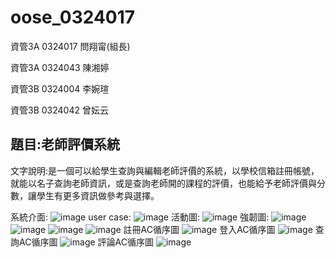 # oose_0324017

資管3A 0324017 問翔甯(組長)

資管3A 0324043 陳湘婷

資管3B 0324004 李婉瑄

資管3B 0324042 曾妘云

題目:老師評價系統
---------


文字說明:是一個可以給學生查詢與編輯老師評價的系統，以學校信箱註冊帳號，就能以名子查詢老師資訊，或是查詢老師開的課程的評價，也能給予老師評價與分數，讓學生有更多資訊做參考與選擇。


 系統介面:
![image](https://github.com/ask0324017/oose_0324017_/blob/master/%E7%B3%BB%E7%B5%B1%E4%BB%8B%E9%9D%A2.jpg?raw=true)
user case:
![image](https://raw.githubusercontent.com/ask0324017/oose_0324017_/master/user%20case.PNG)
活動圖:
![image](https://raw.githubusercontent.com/ask0324017/oose_0324017_/master/%E6%B4%BB%E5%8B%95%E5%9C%96.PNG)
強韌圖:
![image](https://raw.githubusercontent.com/ask0324017/oose_0324017_/master/%E5%BC%B7%E9%9F%8C%E5%9C%961.png)
![image](https://raw.githubusercontent.com/ask0324017/oose_0324017_/master/%E5%BC%B7%E9%9F%8C%E5%9C%962.png)
![image](https://raw.githubusercontent.com/ask0324017/oose_0324017_/master/%E5%BC%B7%E9%9F%8C%E5%9C%963.png)
![image](https://raw.githubusercontent.com/ask0324017/oose_0324017_/master/%E5%BC%B7%E9%9F%8C%E5%9C%964.png)
註冊AC循序圖
![image](https://github.com/ask0324017/oose_0324017_/blob/master/%E8%A8%BB%E5%86%8AAC%E5%BE%AA%E5%BA%8F%E5%9C%96.jpg)
登入AC循序圖
![image](https://github.com/ask0324017/oose_0324017_/blob/master/%E7%99%BB%E5%85%A5AC%E5%BE%AA%E5%BA%8F%E5%9C%96.jpg)
查詢AC循序圖
![image](https://github.com/ask0324017/oose_0324017_/blob/master/%E6%9F%A5%E8%A9%A2AC%E5%BE%AA%E5%BA%8F%E5%9C%96.jpg)
評論AC循序圖
![image](https://github.com/ask0324017/oose_0324017_/blob/master/%E8%A9%95%E8%AB%96AC%E5%BE%AA%E5%BA%8F%E5%9C%96.jpg)
